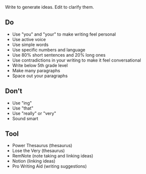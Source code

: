 Write to generate ideas. Edit to clarify them.

## Do
- Use "you" and "your" to make writing feel personal
- Use active voice
- Use simple words
- Use specific numbers and language
- Use 80% short sentences and 20% long ones
- Use contradictions in your writing to make it feel conversational
- Write below 5th grade level
- Make many paragraphs
- Space out your paragraphs

## Don't
- Use "ing"
- Use "that"
- Use "really" or "very"
- Sound smart

## Tool
- Power Thesaurus (thesaurus)
- Lose the Very (thesaurus)
- RemNote (note taking and linking ideas)
- Notion (linking ideas)
- Pro Writing Aid (writing suggestions)
